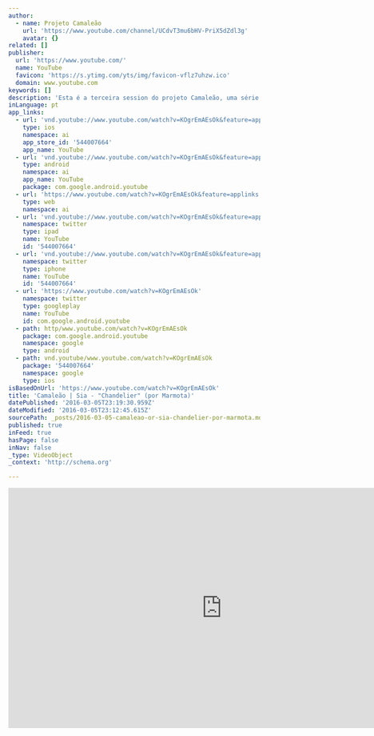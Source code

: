 ```yaml
---
author:
  - name: Projeto Camaleão
    url: 'https://www.youtube.com/channel/UCdvT3mu6bHV-PriX5dZdl3g'
    avatar: {}
related: []
publisher:
  url: 'https://www.youtube.com/'
  name: YouTube
  favicon: 'https://s.ytimg.com/yts/img/favicon-vflz7uhzw.ico'
  domain: www.youtube.com
keywords: []
description: 'Esta é a terceira session do projeto Camaleão, uma série idealizada pela produtora de som Onomato e Area 51, espaço multicultural de Porto Alegre. Convidamos artistas para criar versões inéditas de canções, utilizando instrumentos (e não instrumentos) totalmente diferentes dos originais. Como um camaleão, o som se transforma: mesma canção, cores diferentes.'
inLanguage: pt
app_links:
  - url: 'vnd.youtube://www.youtube.com/watch?v=KOgrEmAEsOk&feature=applinks'
    type: ios
    namespace: ai
    app_store_id: '544007664'
    app_name: YouTube
  - url: 'vnd.youtube://www.youtube.com/watch?v=KOgrEmAEsOk&feature=applinks'
    type: android
    namespace: ai
    app_name: YouTube
    package: com.google.android.youtube
  - url: 'https://www.youtube.com/watch?v=KOgrEmAEsOk&feature=applinks'
    type: web
    namespace: ai
  - url: 'vnd.youtube://www.youtube.com/watch?v=KOgrEmAEsOk&feature=applinks'
    namespace: twitter
    type: ipad
    name: YouTube
    id: '544007664'
  - url: 'vnd.youtube://www.youtube.com/watch?v=KOgrEmAEsOk&feature=applinks'
    namespace: twitter
    type: iphone
    name: YouTube
    id: '544007664'
  - url: 'https://www.youtube.com/watch?v=KOgrEmAEsOk'
    namespace: twitter
    type: googleplay
    name: YouTube
    id: com.google.android.youtube
  - path: http/www.youtube.com/watch?v=KOgrEmAEsOk
    package: com.google.android.youtube
    namespace: google
    type: android
  - path: vnd.youtube/www.youtube.com/watch?v=KOgrEmAEsOk
    package: '544007664'
    namespace: google
    type: ios
isBasedOnUrl: 'https://www.youtube.com/watch?v=KOgrEmAEsOk'
title: 'Camaleão | Sia - "Chandelier" (por Marmota)'
datePublished: '2016-03-05T23:19:30.959Z'
dateModified: '2016-03-05T23:12:45.615Z'
sourcePath: _posts/2016-03-05-camaleao-or-sia-chandelier-por-marmota.md
published: true
inFeed: true
hasPage: false
inNav: false
_type: VideoObject
_context: 'http://schema.org'

---
```

<iframe src="https://cdn.embedly.com/widgets/media.html?src=https%3A%2F%2Fwww.youtube.com%2Fembed%2FKOgrEmAEsOk%3Ffeature%3Doembed&amp;url=https%3A%2F%2Fwww.youtube.com%2Fwatch%3Fv%3DKOgrEmAEsOk&amp;image=https%3A%2F%2Fi.ytimg.com%2Fvi%2FKOgrEmAEsOk%2Fhqdefault.jpg&amp;key=b7d04c9b404c499eba89ee7072e1c4f7&amp;type=text%2Fhtml&amp;schema=youtube" width="854" height="480" scrolling="no" frameborder="0" allowfullscreen="allowfullscreen" style=""></iframe>